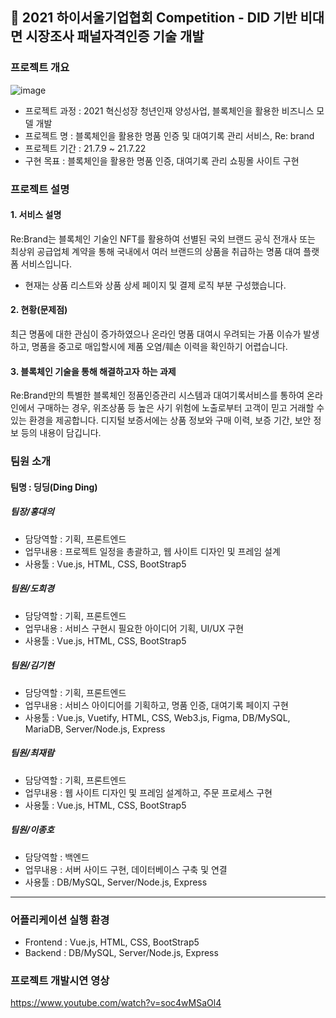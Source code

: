 ## 🔗 2021 하이서울기업협회 Competition - DID 기반 비대면 시장조사 패널자격인증 기술 개발

### 프로젝트 개요

![image](https://user-images.githubusercontent.com/43264739/143904121-d6bee159-3726-47f0-9f63-18ff7073d9b8.png)

+ 프로젝트 과정 : 2021 혁신성장 청년인재 양성사업, 블록체인을 활용한 비즈니스 모델 개발
+ 프로젝트 명 : 블록체인을 활용한 명품 인증 및 대여기록 관리 서비스, Re: brand
+ 프로젝트 기간 : 21.7.9 ~ 21.7.22
+ 구현 목표 :
블록체인을 활용한 명품 인증, 대여기록 관리 쇼핑몰 사이트 구현
### 프로젝트 설명
#### 1. 서비스 설명
Re:Brand는 블록체인 기술인 NFT를 활용하여 선별된 국외 브랜드 공식 전개사 또는 최상위 공급업체 계약을 통해 국내에서 여러 브랜드의 상품을 취급하는 명품 대여 플랫폼 서비스입니다.
* 현재는 상품 리스트와 상품 상세 페이지 및 결제 로직 부분 구성했습니다.

#### 2. 현황(문제점)
최근 명품에 대한 관심이 증가하였으나 온라인 명품 대여시 우려되는 가품 이슈가 발생하고, 명품을 중고로 매입할시에 제품 오염/훼손 이력을 확인하기 어렵습니다.

#### 3. 블록체인 기술을 통해 해결하고자 하는 과제
Re:Brand만의 특별한 블록체인 정품인증관리 시스템과 대여기록서비스를 통하여 온라인에서 구매하는 경우, 위조상품 등 높은 사기 위험에 노출로부터 고객이 믿고 거래할 수 있는 환경을 제공합니다. 디지털 보증서에는 상품 정보와 구매 이력, 보증 기간, 보안 정보 등의 내용이 담깁니다.


### 팀원 소개
#### 팀명 : 딩딩(Ding Ding)

##### 팀장/홍대의
+ 담당역할 : 기획, 프론트엔드
+ 업무내용 : 프로젝트 일정을 총괄하고, 웹 사이트 디자인 및 프레임 설계
+ 사용툴 : Vue.js, HTML, CSS, BootStrap5
##### 팀원/도희경
+ 담당역할 : 기획, 프론트엔드
+ 업무내용 : 서비스 구현시 필요한 아이디어 기획, UI/UX 구현
+ 사용툴 : Vue.js, HTML, CSS, BootStrap5
##### 팀원/김기현
+ 담당역할 : 기획, 프론트엔드
+ 업무내용 : 서비스 아이디어를 기획하고, 명품 인증, 대여기록 페이지 구현
+ 사용툴 : Vue.js, Vuetify, HTML, CSS, Web3.js, Figma, DB/MySQL, MariaDB, Server/Node.js, Express
##### 팀원/최재람
+ 담당역할 : 기획, 프론트엔드
+ 업무내용 : 웹 사이트 디자인 및 프레임 설계하고, 주문 프로세스 구현
+ 사용툴 : Vue.js, HTML, CSS, BootStrap5
##### 팀원/이종호
+ 담당역할 : 백엔드
+ 업무내용 : 서버 사이드 구현, 데이터베이스 구축 및 연결
+ 사용툴 : DB/MySQL, Server/Node.js, Express

---------------------

### 어플리케이션 실행 환경 
- Frontend : Vue.js, HTML, CSS, BootStrap5
- Backend : DB/MySQL, Server/Node.js, Express

### 프로젝트 개발시연 영상
https://www.youtube.com/watch?v=soc4wMSaOl4
